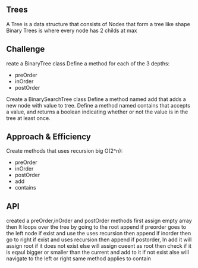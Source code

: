 ## Trees

A Tree is a data structure that consists of Nodes that form a tree like shape
Binary Trees is where every node has 2 childs at max

## Challenge

reate a BinaryTree class Define a method for each of the 3 depths:

- preOrder
- inOrder
- postOrder

Create a BinarySearchTree class Define a method named add that adds a new node with value to tree. Define a method named contains that accepts a value, and returns a boolean indicating whether or not the value is in the tree at least once.

## Approach & Efficiency

Create methods that uses recursion big O(2^n):

- preOrder
- inOrder
- postOrder
- add
- contains

## API

created a preOrder,inOrder and postOrder methods first assign empty array then It loops over the tree by going to the root append if preorder goes to the left node if exist and use the uses recursion then append if inorder then go to right if exist and uses recursion then append if postorder, In add it will assign root if it does not exist else will assign cueent as root then check if it is eqaul bigger or smaller than the current and add to it if not exist alse will navigate to the left or right same method applies to contain

<!-- ![whiteboard](../assets/wb7.png) -->
